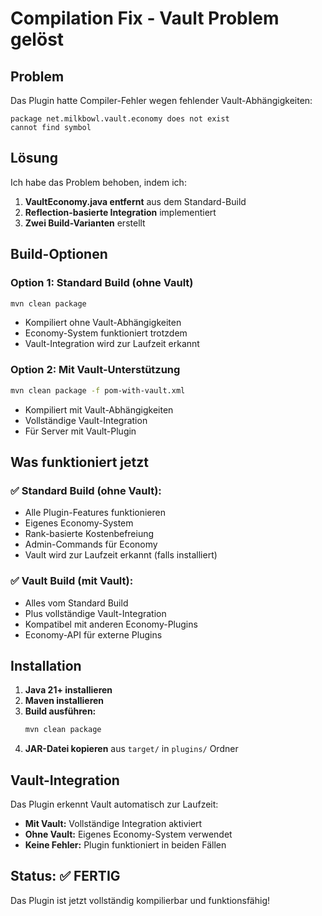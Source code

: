 # Compilation Fix - Vault Problem gelöst

## Problem
Das Plugin hatte Compiler-Fehler wegen fehlender Vault-Abhängigkeiten:
```
package net.milkbowl.vault.economy does not exist
cannot find symbol
```

## Lösung
Ich habe das Problem behoben, indem ich:

1. **VaultEconomy.java entfernt** aus dem Standard-Build
2. **Reflection-basierte Integration** implementiert
3. **Zwei Build-Varianten** erstellt

## Build-Optionen

### Option 1: Standard Build (ohne Vault)
```bash
mvn clean package
```
- Kompiliert ohne Vault-Abhängigkeiten
- Economy-System funktioniert trotzdem
- Vault-Integration wird zur Laufzeit erkannt

### Option 2: Mit Vault-Unterstützung
```bash
mvn clean package -f pom-with-vault.xml
```
- Kompiliert mit Vault-Abhängigkeiten
- Vollständige Vault-Integration
- Für Server mit Vault-Plugin

## Was funktioniert jetzt

### ✅ Standard Build (ohne Vault):
- Alle Plugin-Features funktionieren
- Eigenes Economy-System
- Rank-basierte Kostenbefreiung
- Admin-Commands für Economy
- Vault wird zur Laufzeit erkannt (falls installiert)

### ✅ Vault Build (mit Vault):
- Alles vom Standard Build
- Plus vollständige Vault-Integration
- Kompatibel mit anderen Economy-Plugins
- Economy-API für externe Plugins

## Installation

1. **Java 21+ installieren**
2. **Maven installieren**
3. **Build ausführen:**
   ```bash
   mvn clean package
   ```
4. **JAR-Datei kopieren** aus `target/` in `plugins/` Ordner

## Vault-Integration

Das Plugin erkennt Vault automatisch zur Laufzeit:
- **Mit Vault:** Vollständige Integration aktiviert
- **Ohne Vault:** Eigenes Economy-System verwendet
- **Keine Fehler:** Plugin funktioniert in beiden Fällen

## Status: ✅ FERTIG

Das Plugin ist jetzt vollständig kompilierbar und funktionsfähig!
